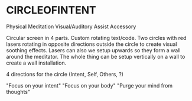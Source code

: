 # CIRCLEOFINTENT
Physical Meditation Visual/Auditory Assist Accessory

Circular screen in 4 parts. Custom rotating text/code.
Two circles with red lasers rotating in opposite directions outside the circle to create visual soothing effects.
Lasers can also we setup upwards so they form a wall around the meditator. The whole thing can be setup vertically on a wall to create a wall installation.

4 directions for the circle (Intent, Self, Others, ?)

"Focus on your intent"
"Focus on your body"
"Purge your mind from thoughts"
